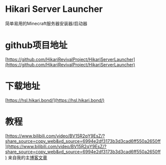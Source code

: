 # Hikari Server Launcher
简单易用的Minecraft服务器安装器/启动器
# github项目地址
[https://github.com/HikariRevivalProject/HikariServerLauncher](https://github.com/HikariRevivalProject/HikariServerLauncher)
# 下载地址
[https://hsl.hikari.bond/](https://hsl.hikari.bond/)
# 教程
[https://www.bilibili.com/video/BV15R2qY9EsZ/?share_source=copy_web&vd_source=6994e2df3173b3d3cad6ff550a2650ff](https://www.bilibili.com/video/BV15R2qY9EsZ/?share_source=copy_web&vd_source=6994e2df3173b3d3cad6ff550a2650ff)
来自我的主[博客文章](https://tb-miao.github.io/2024/10/26/javafwqgj/)
